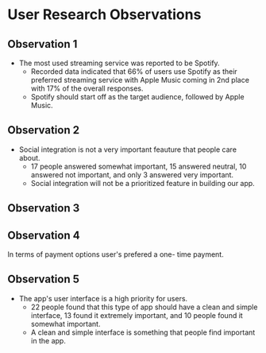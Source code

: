 # User Research Observations


## Observation 1
- The most used streaming service was reported to be Spotify.
    - Recorded data indicated that 66% of users use Spotify as their preferred streaming service with Apple Music coming in 2nd place with 17% of the overall responses.
    - Spotify should start off as the target audience, followed by Apple Music.

## Observation 2
- Social integration is not a very important feauture that people care about.
    - 17 people answered somewhat important, 15 answered neutral, 10 answered not important, and only 3 answered very important.
    - Social integration will not be a prioritized feature in building our app. 

## Observation 3


## Observation 4
In terms of payment options user's prefered a one- time payment.

## Observation 5
- The app's user interface is a high priority for users.
    - 22 people found that this type of app should have a clean and simple interface, 13 found it extremely important, and 10 people found it somewhat important.
    - A clean and simple interface is something that people find important in the app.